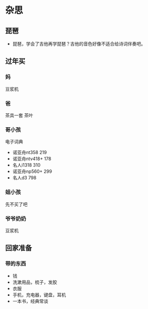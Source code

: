 # 杂思
## 琵琶
* 琵琶，学会了吉他再学琵琶？吉他的音色好像不适合给诗词伴奏吧。
## 过年买
### 妈
豆浆机
### 爸
茶具一套
茶叶
### 哥小孩
电子词典
* 诺亚舟nt358	219
* 诺亚舟ntv418+	178
* 名人i1318	310
* 诺亚舟np560+ 299
* 名人d3	798
### 姐小孩
先不买了吧
### 爷爷奶奶
豆浆机
## 回家准备
### 带的东西
* 钱
* 洗漱用品，梳子，发胶
* 衣服
* 手机，充电器，键盘，耳机
* 一本书，经典常谈
